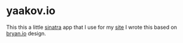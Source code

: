 # yaakov.io

This this a little [sinatra](http://www.sinatrarb.com) app that I use for my [site](http://www.yaakov.io) I wrote this based on [bryan.io](http://bryan.io)  design.